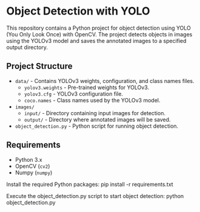 # Object Detection with YOLO

This repository contains a Python project for object detection using YOLO (You Only Look Once) with OpenCV. The project detects objects in images using the YOLOv3 model and saves the annotated images to a specified output directory.

## Project Structure

- `data/` - Contains YOLOv3 weights, configuration, and class names files.
  - `yolov3.weights` - Pre-trained weights for YOLOv3.
  - `yolov3.cfg` - YOLOv3 configuration file.
  - `coco.names` - Class names used by the YOLOv3 model.
- `images/`
  - `input/` - Directory containing input images for detection.
  - `output/` - Directory where annotated images will be saved.
- `object_detection.py` - Python script for running object detection.

## Requirements

- Python 3.x
- OpenCV (`cv2`)
- Numpy (`numpy`)

Install the required Python packages:
pip install -r requirements.txt

Execute the object_detection.py script to start object detection:
python object_detection.py
